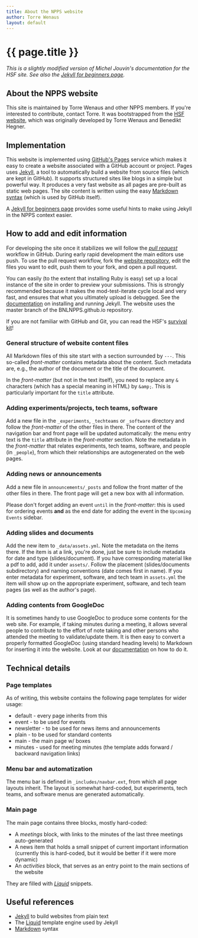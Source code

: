 ```yaml
---
title: About the NPPS website
author: Torre Wenaus
layout: default
---
```


# {{ page.title }}

*This is a slightly modified version of Michel Jouvin's documentation for the HSF site. See also the [Jekyll for beginners page](/jekyll-beginners.html).*

## About the NPPS website

This site is maintained by Torre Wenaus and other NPPS members.
If you're interested to contribute, contact Torre.
It was bootstrapped from the [HSF website](https://hepsoftwarefoundation.org), which was originally developed by Torre Wenaus and Benedikt Hegner.

## Implementation

This website is implemented using [GitHub's Pages](https://pages.github.com/) service which makes it easy to create a website associated with a GitHub account or project. Pages uses [Jekyll](https://help.github.com/articles/using-jekyll-with-pages/), a tool to automatically build a website from source files (which are kept in GitHub). It supports structured sites like blogs in a simple but powerful way. It produces a very fast website as all pages are pre-built as static web pages.
The site content is written using the easy [Markdown syntax](http://daringfireball.net/projects/markdown/syntax) (which is used by GitHub itself).

A [Jekyll for beginners page](/jekyll-beginners.html) provides some useful hints to make using Jekyll in the NPPS context easier.

## How to add and edit information

For developing the site once it stabilizes we will follow the *[pull request](https://help.github.com/articles/using-pull-requests/)* workflow in GitHub. During early rapid development the main editors use push.
To use the pull request workflow, fork the [website repository](https://github.com/BNLNPPS/BNLNPPS.github.io), edit the
files you want to edit, push them to your fork, and open a pull request.

You can easily (to the extent that installing Ruby is easy) set up a local instance of the site in order to preview your submissions. This is strongly recommended because it makes the mod-test-iterate cycle local and very fast, and ensures that what you ultimately upload is debugged.
See the [documentation](https://help.github.com/articles/using-jekyll-with-pages/)
on installing and running Jekyll.
The website uses the master branch of the BNLNPPS.github.io repository.

If you are not familiar with GitHub and Git, you can read the HSF's [survival kit](https://hepsoftwarefoundation.org/github-beginners.html)!

### General structure of website content files
All Markdown files of this site start with a section surrounded by `---`. This
so-called *front-matter* contains metadata about the content. Such metadata are,
e.g., the author of the document or the title of the document.

In the *front-matter* (but not in the text itself), you need to replace any `&` characters (which has a special meaning in HTML) by `&amp;`. This is particularly important for the `title` attribute.

### Adding experiments/projects, tech teams, software

Add a new file in the `_experiments`, `_techteams` or `_software` directory and follow the *front-matter* of the
other files in there. The content of the navigation bar and front page will
be updated automatically: the menu entry text is the `title` attribute in the *front-matter* section. Note the metadata in the *front-matter* that relates experiments, tech teams, software, and people (in `_people`), from which their relationships are autogenerated on the web pages. 

### Adding news or announcements

Add a new file in `announcements/_posts` and follow the front matter of the other files in there. The front page will
get a new box with all information.

Please don't forget adding an event ``until`` in the *front-matter*: this is used for ordering events **and** as the end date
for adding the event in the ``Upcoming Events`` sidebar.

### Adding slides and documents

Add the new item to `_data/assets.yml`. Note the metadata on the items there. If the item is at a link, you're done, just be sure to include metadata for date and type (slides/document). If you have corresponding material like a pdf to add, add it under `assets/`. Follow the placement (slides/documents subdirectory) and naming conventions (date comes first in name). If you enter metadata for experiment, software, and tech team in `assets.yml` the item will show up on the appropriate experiment, software, and tech team pages (as well as the author's page). 

### Adding contents from GoogleDoc

It is sometimes handy to use GoogleDoc to produce some contents for the web site. For example, if taking minutes
during a meeting, it allows several people to contribute to the effort of note taking and other persons who attended the
meeting to validate/update them. It is then easy to convert a properly formatted GoogleDoc (using standard heading
levels) to Markdown for inserting it into the website. Look at our [documentation](/jekyll-beginners.html) on how to
do it.

## Technical details

### Page templates

As of writing, this website contains the following page templates for wider usage:

 * default - every page inherits from this
 * event - to be used for events
 * newsletter - to be used for news items and announcements
 * plain - to be used for standard contents
 * main - the main page w/ boxes
 * minutes - used for meeting minutes (the template adds
   forward / backward navigation links)

### Menu bar and automatization
The menu bar is defined in `_includes/navbar.ext`, from which all page layouts inherit.
The layout is somewhat hard-coded, but experiments, tech teams, and software menus are generated
automatically.

### Main page
The main page contains three blocks, mostly hard-coded:

  * A *meetings* block, with links to the minutes of the last three meetings
    auto-generated
  * A news item that holds a small snippet of current important information
    (currently this is hard-coded, but it would be better if it were more
      dynamic)
  * An *activities* block, that serves as an entry point to the main sections
    of the website

They are filled with *[Liquid](https://github.com/Shopify/liquid/wiki)* snippets.

## Useful references

- [Jekyll](http://jekyllrb.com/) to build websites from plain text
- The [Liquid](https://github.com/Shopify/liquid/wiki) template engine used by Jekyll
- [Markdown](http://daringfireball.net/projects/markdown/syntax) syntax
